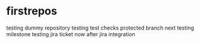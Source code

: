 # firstrepos
testing dummy repository
testing test checks
protected branch
next
testing milestone
testing jira ticket now
after jira integration
